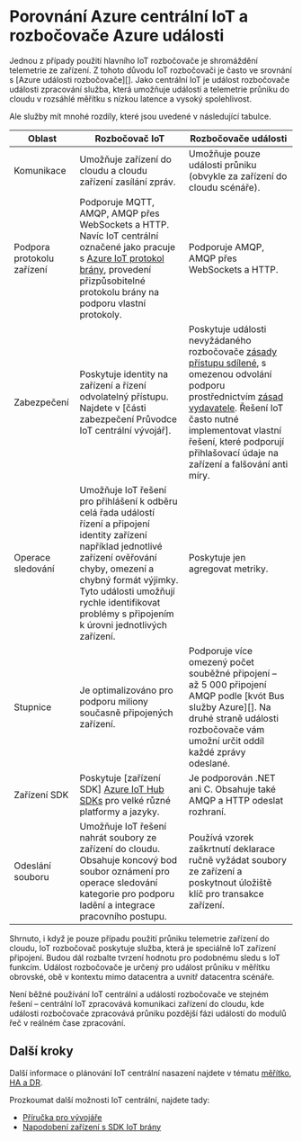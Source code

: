 <properties
 pageTitle="Porovnání Azure centrální IoT na Azure události rozbočovače | Microsoft Azure"
 description="Porovnání služby Azure IoT centrální a Azure události rozbočovače zvýraznění rozdíly ve funkcích a případy použití."
 services="iot-hub"
 documentationCenter=""
 authors="fsautomata"
 manager="timlt"
 editor=""/>

<tags
 ms.service="iot-hub"
 ms.devlang="na"
 ms.topic="article"
 ms.tgt_pltfrm="na"
 ms.workload="na"
 ms.date="06/06/2016"
 ms.author="elioda"/>

# <a name="comparison-of-azure-iot-hub-and-azure-event-hubs"></a>Porovnání Azure centrální IoT a rozbočovače Azure události

Jednou z případy použití hlavního IoT rozbočovače je shromáždění telemetrie ze zařízení. Z tohoto důvodu IoT rozbočovači je často ve srovnání s [Azure události rozbočovače][]. Jako centrální IoT je událost rozbočovače události zpracování služba, která umožňuje událostí a telemetrie průniku do cloudu v rozsáhlé měřítku s nízkou latence a vysoký spolehlivost.

Ale služby mít mnohé rozdíly, které jsou uvedené v následující tabulce.

| Oblast | Rozbočovač IoT | Rozbočovače události |
| ---- | ------- | ---------- |
| Komunikace | Umožňuje zařízení do cloudu a cloudu zařízení zasílání zpráv. | Umožňuje pouze události průniku (obvykle za zařízení do cloudu scénáře). |
| Podpora protokolu zařízení | Podporuje MQTT, AMQP, AMQP přes WebSockets a HTTP. Navíc IoT centrální označené jako pracuje s [Azure IoT protokol brány][lnk-azure-protocol-gateway], provedení přizpůsobitelné protokolu brány na podporu vlastní protokoly. | Podporuje AMQP, AMQP přes WebSockets a HTTP. |
| Zabezpečení | Poskytuje identity na zařízení a řízení odvolatelný přístupu. Najdete v [části zabezpečení Průvodce IoT centrální vývojář]. | Poskytuje události nevyžádaného rozbočovače [zásady přístupu sdílené][Event Hubs - security], s omezenou odvolání podporu prostřednictvím [zásad vydavatele][Event Hubs publisher policies]. Řešení IoT často nutné implementovat vlastní řešení, které podporují přihlašovací údaje na zařízení a falšování anti míry. |
| Operace sledování | Umožňuje IoT řešení pro přihlášení k odběru celá řada událostí řízení a připojení identity zařízení například jednotlivé zařízení ověřování chyby, omezení a chybný formát výjimky. Tyto události umožňují rychle identifikovat problémy s připojením k úrovni jednotlivých zařízení. | Poskytuje jen agregovat metriky. |
| Stupnice | Je optimalizováno pro podporu miliony současně připojených zařízení. | Podporuje více omezený počet souběžné připojení – až 5 000 připojení AMQP podle [kvót Bus služby Azure][]. Na druhé straně události rozbočovače vám umožní určit oddíl každé zprávy odeslané. |
| Zařízení SDK | Poskytuje [zařízení SDK] [ Azure IoT Hub SDKs] pro velké různé platformy a jazyky. | Je podporován .NET ani C. Obsahuje také AMQP a HTTP odeslat rozhraní. |
| Odeslání souboru | Umožňuje IoT řešení nahrát soubory ze zařízení do cloudu. Obsahuje koncový bod soubor oznámení pro operace sledování kategorie pro podporu ladění a integrace pracovního postupu. | Používá vzorek zaškrtnutí deklarace ručně vyžádat soubory ze zařízení a poskytnout úložiště klíč pro transakce zařízení. |

Shrnuto, i když je pouze případu použití průniku telemetrie zařízení do cloudu, IoT rozbočovač poskytuje služba, která je speciálně IoT zařízení připojení. Budou dál rozbalte tvrzení hodnotu pro podobnému sledu s IoT funkcím. Událost rozbočovače je určený pro událost průniku v měřítku obrovské, obě v kontextu mimo datacentra a uvnitř datacentra scénáře.

Není běžné používání IoT centrální a událostí rozbočovače ve stejném řešení – centrální IoT zpracovává komunikaci zařízení do cloudu, kde události rozbočovače zpracovává průniku pozdější fázi událostí do modulů řeč v reálném čase zpracování.

## <a name="next-steps"></a>Další kroky

Další informace o plánování IoT centrální nasazení najdete v tématu [měřítko, HA a DR][lnk-scaling].

Prozkoumat další možnosti IoT centrální, najdete tady:

- [Příručka pro vývojáře][lnk-devguide]
- [Napodobení zařízení s SDK IoT brány][lnk-gateway]

[Rozbočovače Azure události]: ../event-hubs/event-hubs-what-is-event-hubs.md
[Část zabezpečení příručky pro vývojáře IoT centrální]: iot-hub-devguide-security.md
[Event Hubs - security]: ../event-hubs/event-hubs-authentication-and-security-model-overview.md
[Event Hubs publisher policies]: ../event-hubs/event-hubs-overview.md#common-publisher-tasks
[Azure kvóty Bus služby]: ../service-bus-messaging/service-bus-quotas.md
[Azure IoT Hub SDKs]: https://github.com/Azure/azure-iot-sdks/blob/master/readme.md
[lnk-azure-protocol-gateway]: iot-hub-protocol-gateway.md

[lnk-scaling]: iot-hub-scaling.md
[lnk-devguide]: iot-hub-devguide.md
[lnk-gateway]: iot-hub-linux-gateway-sdk-simulated-device.md
